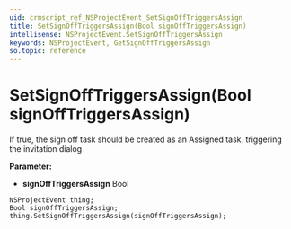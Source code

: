 ```yaml
---
uid: crmscript_ref_NSProjectEvent_SetSignOffTriggersAssign
title: SetSignOffTriggersAssign(Bool signOffTriggersAssign)
intellisense: NSProjectEvent.SetSignOffTriggersAssign
keywords: NSProjectEvent, GetSignOffTriggersAssign
so.topic: reference
---
```


# SetSignOffTriggersAssign(Bool signOffTriggersAssign)

If true, the sign off task should be created as an Assigned task, triggering the invitation dialog

**Parameter:** 
* **signOffTriggersAssign** Bool

```crmscript
NSProjectEvent thing;
Bool signOffTriggersAssign;
thing.SetSignOffTriggersAssign(signOffTriggersAssign);
```


